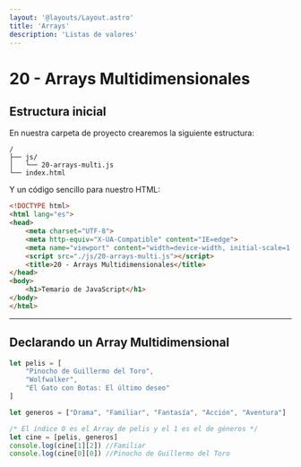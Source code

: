 ```yaml
---
layout: '@layouts/Layout.astro'
title: 'Arrays'
description: 'Listas de valores'
---
```

# 20 - Arrays Multidimensionales

## Estructura inicial

En nuestra carpeta de proyecto crearemos la siguiente estructura:

```
/
├── js/
│   └── 20-arrays-multi.js
└── index.html
```

Y un código sencillo para nuestro HTML:

```html
<!DOCTYPE html>
<html lang="es">
<head>
    <meta charset="UTF-8">
    <meta http-equiv="X-UA-Compatible" content="IE=edge">
    <meta name="viewport" content="width=device-width, initial-scale=1.0">
    <script src="./js/20-arrays-multi.js"></script>
    <title>20 - Arrays Multidimensionales</title>
</head>
<body>
    <h1>Temario de JavaScript</h1>
</body>
</html>
```

<hr>

## Declarando un Array Multidimensional

```js
let pelis = [
    "Pinocho de Guillermo del Toro", 
    "Wolfwalker",
    "El Gato con Botas: El último deseo"
]

let generos = ["Drama", "Familiar", "Fantasía", "Acción", "Aventura"]

/* El índice 0 es el Array de pelis y el 1 es el de géneros */
let cine = [pelis, generos]
console.log(cine[1][2]) //Familiar
console.log(cine[0][0]) //Pinocho de Guillermo del Toro
```
